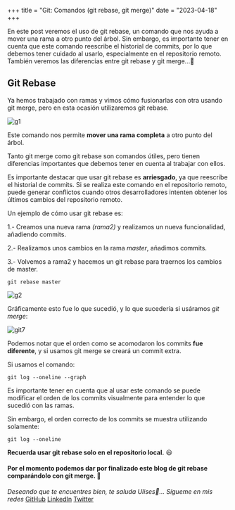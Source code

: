 +++
title = "Git: Comandos (git rebase, git merge)"
date = "2023-04-18"
+++

En este post veremos el uso de git rebase, un comando que nos ayuda a mover una rama a otro punto del árbol. Sin embargo, es importante tener en cuenta que este comando reescribe el historial de commits, por lo que debemos tener cuidado al usarlo, especialmente en el repositorio remoto. También veremos las diferencias entre git rebase y git merge...🐤

<!--more-->

## Git Rebase

Ya hemos trabajado con ramas y vimos cómo fusionarlas con otra usando git merge, pero en esta ocasión utilizaremos git rebase.

![g1](https://user-images.githubusercontent.com/99143567/172306966-a529b9c5-fa9b-4514-82a9-0b6aaf916f6b.gif)

Este comando nos permite **mover una rama completa** a otro punto del árbol.

Tanto git merge como git rebase son comandos útiles, pero tienen diferencias importantes que debemos tener en cuenta al trabajar con ellos.

Es importante destacar que usar git rebase es **arriesgado**, ya que reescribe el historial de commits. Si se realiza este comando en el repositorio remoto, puede generar conflictos cuando otros desarrolladores intenten obtener los últimos cambios del repositorio remoto.

Un ejemplo de cómo usar git rebase es:

1.- Creamos una nueva rama _(rama2)_ y realizamos un nueva funcionalidad, añadiendo commits.

2.- Realizamos unos cambios en la rama _master_, añadimos commits.

3.- Volvemos a rama2 y hacemos un git rebase para traernos los cambios de master.

```
git rebase master
```

![g2](https://user-images.githubusercontent.com/99143567/172306986-28e60a05-bfff-4a18-bed5-d244727145a2.gif)

Gráficamente esto fue lo que sucedió, y lo que sucedería si usáramos _git merge_:

![git7](https://user-images.githubusercontent.com/99143567/172307553-85784d11-0aa4-4e08-aad7-26c19c7fd2c6.png)

Podemos notar que el orden como se acomodaron los commits **fue diferente**, y si usamos git merge se creará un commit extra.

Si usamos el comando:

```
git log --oneline --graph
```

Es importante tener en cuenta que al usar este comando se puede modificar el orden de los commits visualmente para entender lo que sucedió con las ramas.

Sin embargo, el orden correcto de los commits se muestra utilizando solamente:

```
git log --oneline
```

**Recuerda usar git rebase solo en el repositorio local.** 😃

#### Por el momento podemos dar por finalizado este blog de git rebase comparándolo con git merge. 🚀

_Deseando que te encuentres bien, te saluda Ulises🤵..._
_Sígueme en mis redes_
[GitHub](https://github.com/UlisesOrnelasR)
[LinkedIn](https://www.linkedin.com/in/ulises-ornelas/)
[Twitter](https://twitter.com/UlisesOrnelass)
